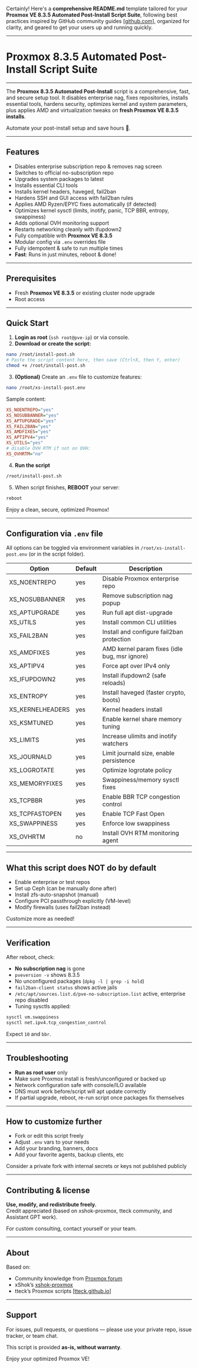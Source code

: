 Certainly! Here's a **comprehensive README.md** template tailored for your **Proxmox VE 8.3.5 Automated Post-Install Script Suite**, following best practices inspired by GitHub community guides [[github.com](https://github.com/Tinymrsb/READMEhowto)], organized for clarity, and geared to get your users up and running quickly.

---

# Proxmox 8.3.5 Automated Post-Install Script Suite

---

The **Proxmox 8.3.5 Automated Post-Install** script is a comprehensive, fast, and secure setup tool. It disables enterprise nag, fixes repositories, installs essential tools, hardens security, optimizes kernel and system parameters, plus applies AMD and virtualization tweaks on **fresh Proxmox VE 8.3.5 installs**.

Automate your post-install setup and save hours 🌟.

---

## Features

- Disables enterprise subscription repo & removes nag screen  
- Switches to official no-subscription repo  
- Upgrades system packages to latest  
- Installs essential CLI tools  
- Installs kernel headers, haveged, fail2ban  
- Hardens SSH and GUI access with fail2ban rules  
- Applies AMD Ryzen/EPYC fixes automatically (if detected)  
- Optimizes kernel sysctl (limits, inotify, panic, TCP BBR, entropy, swappiness)  
- Adds optional OVH monitoring support  
- Restarts networking cleanly with ifupdown2  
- Fully compatible with **Proxmox VE 8.3.5**  
- Modular config via `.env` overrides file  
- Fully idempotent & safe to run multiple times  
- **Fast**: Runs in just minutes, reboot & done!

---

## Prerequisites

- Fresh **Proxmox VE 8.3.5** or existing cluster node upgrade  
- Root access

---

## Quick Start

1. **Login as root** (`ssh root@pve-ip`) or via console.  
2. **Download or create the script:**

```bash
nano /root/install-post.sh
# Paste the script content here, then save (Ctrl+X, then Y, enter)
chmod +x /root/install-post.sh
```

3. **(Optional)** Create an `.env` file to customize features:

```bash
nano /root/xs-install-post.env
```

Sample content:

```ini
XS_NOENTREPO="yes"
XS_NOSUBBANNER="yes"
XS_APTUPGRADE="yes"
XS_FAIL2BAN="yes"
XS_AMDFIXES="yes"
XS_APTIPV4="yes"
XS_UTILS="yes"
# disable OVH RTM if not on OVH:
XS_OVHRTM="no"
```

4. **Run the script**

```bash
/root/install-post.sh
```

5. When script finishes, **REBOOT** your server:

```bash
reboot
```

Enjoy a clean, secure, optimized Proxmox!

---

## Configuration via `.env` file

All options can be toggled via environment variables in `/root/xs-install-post.env` (or in the script folder).

| Option             | Default | Description                                              |
|--------------------|---------|----------------------------------------------------------|
| XS_NOENTREPO       | yes     | Disable Proxmox enterprise repo                          |
| XS_NOSUBBANNER     | yes     | Remove subscription nag popup                            |
| XS_APTUPGRADE      | yes     | Run full apt dist-upgrade                                |
| XS_UTILS           | yes     | Install common CLI utilities                             |
| XS_FAIL2BAN        | yes     | Install and configure fail2ban protection                |
| XS_AMDFIXES        | yes     | AMD kernel param fixes (idle bug, msr ignore)            |
| XS_APTIPV4         | yes     | Force apt over IPv4 only                                 |
| XS_IFUPDOWN2       | yes     | Install ifupdown2 (safe reloads)                         |
| XS_ENTROPY         | yes     | Install haveged (faster crypto, boots)                   |
| XS_KERNELHEADERS   | yes     | Kernel headers install                                   |
| XS_KSMTUNED        | yes     | Enable kernel share memory tuning                        |
| XS_LIMITS          | yes     | Increase ulimits and inotify watchers                    |
| XS_JOURNALD        | yes     | Limit journald size, enable persistence                  |
| XS_LOGROTATE       | yes     | Optimize logrotate policy                                |
| XS_MEMORYFIXES     | yes     | Swappiness/memory sysctl fixes                           |
| XS_TCPBBR          | yes     | Enable BBR TCP congestion control                        |
| XS_TCPFASTOPEN     | yes     | Enable TCP Fast Open                                     |
| XS_SWAPPINESS      | yes     | Enforce low swappiness                                   |
| XS_OVHRTM          | no      | Install OVH RTM monitoring agent                         |

---

## What this script **does NOT** do by default

- Enable enterprise or test repos  
- Set up Ceph (can be manually done after)  
- Install zfs-auto-snapshot (manual)  
- Configure PCI passthrough explicitly (VM-level)  
- Modify firewalls (uses fail2ban instead)  

Customize more as needed!

---

## Verification

After reboot, check:

- **No subscription nag** is gone  
- `pveversion -v` shows 8.3.5  
- No unconfigured packages (`dpkg -l | grep -i hold`)  
- `fail2ban-client status` shows active jails  
- `/etc/apt/sources.list.d/pve-no-subscription.list` active, enterprise repo disabled  
- Tuning sysctls applied:

```bash
sysctl vm.swappiness
sysctl net.ipv4.tcp_congestion_control
```

Expect `10` and `bbr`.

---

## Troubleshooting

- **Run as root user** only  
- Make sure Proxmox install is fresh/unconfigured or backed up  
- Network configuration safe with console/ILO available  
- DNS must work before/script will apt update correctly  
- If partial upgrade, reboot, re-run script once packages fix themselves

---

## How to customize further

- Fork or edit this script freely  
- Adjust `.env` vars to your needs  
- Add your branding, banners, docs  
- Add your favorite agents, backup clients, etc

Consider a private fork with internal secrets or keys not published publicly 

---

## Contributing & license

**Use, modify, and redistribute freely.**  
Credit appreciated (based on xshok-proxmox, tteck community, and Assistant GPT work).

For custom consulting, contact yourself or your team.

---

## About

Based on:

- Community knowledge from [Proxmox forum](https://forum.proxmox.com)  
- xShok’s [xshok-proxmox](https://github.com/extremeshok/xshok-proxmox)  
- tteck’s Proxmox scripts [[tteck.github.io](https://tteck.github.io/Proxmox/)]  

---

## Support

For issues, pull requests, or questions — please use your private repo, issue tracker, or team chat.

This script is provided **as-is, without warranty**.

Enjoy your optimized Proxmox VE!
